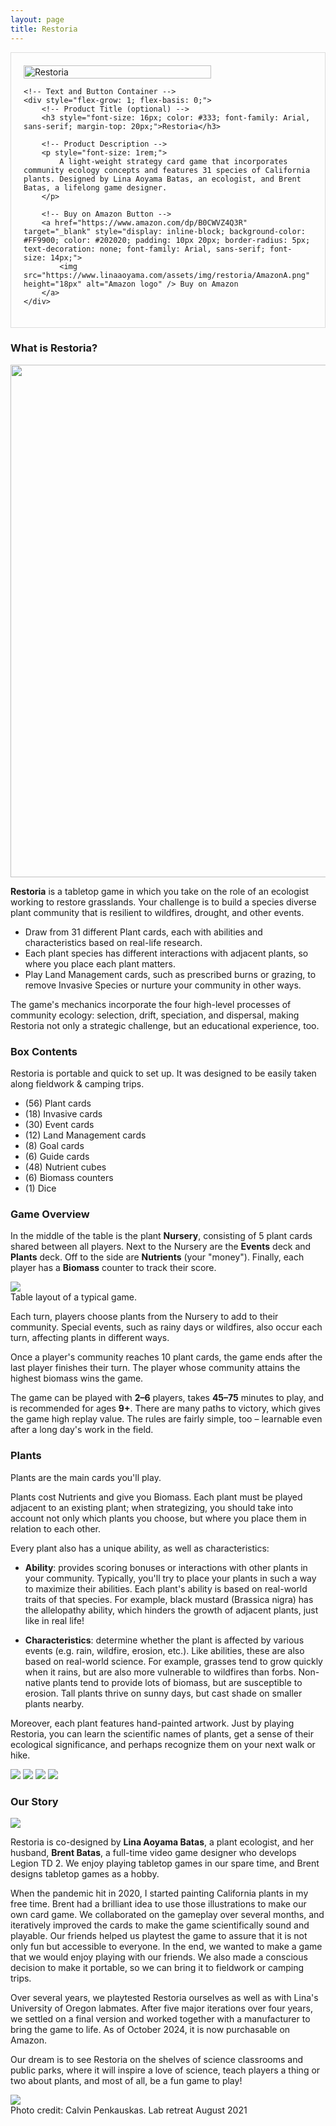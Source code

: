 ```yaml
---
layout: page
title: Restoria
---
```


<div style="border: 1px solid #ddd; padding: 20px; max-width: 800px; display: flex; align-items: flex-start; flex-wrap: wrap;">
    <!-- Product Image -->
    <a href="https://www.amazon.com/Lina-Brent-Games-Restoria-Ecology/dp/B0F54MMY5H" target="_blank" style="text-decoration: none; flex: 0 0 300px;">
        <img src="https://www.linaaoyama.com/assets/img/restoria/WhiteBoxSmall.jpg" alt="Restoria" style="width: 100%; max-width: 300px; height: auto; margin-right: 20px;">
    </a> 

    <!-- Text and Button Container -->
    <div style="flex-grow: 1; flex-basis: 0;">
        <!-- Product Title (optional) -->
        <h3 style="font-size: 16px; color: #333; font-family: Arial, sans-serif; margin-top: 20px;">Restoria</h3>

        <!-- Product Description -->
        <p style="font-size: 1rem;">
            A light-weight strategy card game that incorporates community ecology concepts and features 31 species of California plants. Designed by Lina Aoyama Batas, an ecologist, and Brent Batas, a lifelong game designer.
        </p>

        <!-- Buy on Amazon Button -->
        <a href="https://www.amazon.com/dp/B0CWVZ4Q3R" target="_blank" style="display: inline-block; background-color: #FF9900; color: #202020; padding: 10px 20px; border-radius: 5px; text-decoration: none; font-family: Arial, sans-serif; font-size: 14px;">
            <img src="https://www.linaaoyama.com/assets/img/restoria/AmazonA.png" height="18px" alt="Amazon logo" /> Buy on Amazon
        </a>
    </div>
</div>

<!-- Responsive CSS -->
<style>
    @media (max-width: 768px) {
        div[style*="display: flex"] {
            flex-direction: column;
        }

        div[style*="display: flex"] a[style*="flex: 0 0 300px"] {
            margin-right: 0;
            margin-bottom: 20px; /* Add space between image and text when stacked */
        }
    }
</style>

### What is Restoria? ###

<img src="/../../assets/img/restoria/Main_820.jpg" width="820">

**Restoria** is a tabletop game in which you take on the role of an ecologist working to restore grasslands. Your challenge is to build a species diverse plant community that is resilient to wildfires, drought, and other events.

- Draw from 31 different Plant cards, each with abilities and characteristics based on real-life research. 
- Each plant species has different interactions with adjacent plants, so where you place each plant matters.
- Play Land Management cards, such as prescribed burns or grazing, to remove Invasive Species or nurture your community in other ways.

The game's mechanics incorporate the four high-level processes of community ecology: selection, drift, speciation, and dispersal, making Restoria not only a strategic challenge, but an educational experience, too.

### Box Contents ###

Restoria is portable and quick to set up. It was designed to be easily taken along fieldwork & camping trips.
- (56) Plant cards
- (18) Invasive cards
- (30) Event cards
- (12) Land Management cards
- (8) Goal cards
- (6) Guide cards
- (48) Nutrient cubes
- (6) Biomass counters
- (1) Dice

### Game Overview ###

In the middle of the table is the plant **Nursery**, consisting of 5 plant cards shared between all players. Next to the Nursery are the **Events** deck and **Plants** deck. Off to the side are **Nutrients** (your "money"). Finally, each player has a **Biomass** counter to track their score.

<img src="/../../assets/img/restoria/Layout.jpg">
<div class="caption">Table layout of a typical game.</div>

Each turn, players choose plants from the Nursery to add to their community. Special events, such as rainy days or wildfires, also occur each turn, affecting plants in different ways.

Once a player's community reaches 10 plant cards, the game ends after the last player finishes their turn. The player whose community attains the highest biomass wins the game.

The game can be played with **2–6** players, takes **45–75** minutes to play, and is recommended for ages **9+**. There are many paths to victory, which gives the game high replay value. The rules are fairly simple, too – learnable even after a long day's work in the field.

### Plants ###

Plants are the main cards you'll play. 

Plants cost Nutrients and give you Biomass. Each plant must be played adjacent to an existing plant; when strategizing, you should take into account not only which plants you choose, but where you place them in relation to each other. 

Every plant also has a unique ability, as well as characteristics:

- **Ability**: provides scoring bonuses or interactions with other plants in your community. Typically, you'll try to place your plants in such a way to maximize their abilities. Each plant's ability is based on real-world traits of that species. For example, black mustard (Brassica nigra) has the allelopathy ability, which hinders the growth of adjacent plants, just like in real life!

- **Characteristics**: determine whether the plant is affected by various events (e.g. rain, wildfire, erosion, etc.). Like abilities, these are also based on real-world science. For example, grasses tend to grow quickly when it rains, but are also more vulnerable to wildfires than forbs. Non-native plants tend to provide lots of biomass, but are susceptible to erosion. Tall plants thrive on sunny days, but cast shade on smaller plants nearby. 

Moreover, each plant features hand-painted artwork. Just by playing Restoria, you can learn the scientific names of plants, get a sense of their ecological significance, and perhaps recognize them on your next walk or hike.

<img src="/../../assets/img/restoria/AllPlants1.png">
<img src="/../../assets/img/restoria/AllPlants2.png">
<img src="/../../assets/img/restoria/AllPlants3.png">
<img src="/../../assets/img/restoria/AllPlants4.png">

### Our Story ###
<img src="/../../assets/img/restoria/Family.jpg">

Restoria is co-designed by **Lina Aoyama Batas**, a plant ecologist, and her husband, **Brent Batas**, a full-time video game designer who develops Legion TD 2. We enjoy playing tabletop games in our spare time, and Brent designs tabletop games as a hobby. 

When the pandemic hit in 2020, I started painting California plants in my free time. Brent had a brilliant idea to use those illustrations to make our own card game. We collaborated on the gameplay over several months, and iteratively improved the cards to make the game scientifically sound and playable. Our friends helped us playtest the game to assure that it is not only fun but accessible to everyone. In the end, we wanted to make a game that we would enjoy playing with our friends. We also made a conscious decision to make it portable, so we can bring it to fieldwork or camping trips. 

Over several years, we playtested Restoria ourselves as well as with Lina's University of Oregon labmates. After five major iterations over four years, we settled on a final version and worked together with a manufacturer to bring the game to life. As of October 2024, it is now purchasable on Amazon.

Our dream is to see Restoria on the shelves of science classrooms and public parks, where it will inspire a love of science, teach players a thing or two about plants, and most of all, be a fun game to play!

<img src="/../../assets/img/restoria/playing-medium.jpg">
<div class="caption">
Photo credit: Calvin Penkauskas. Lab retreat August 2021
</div>
